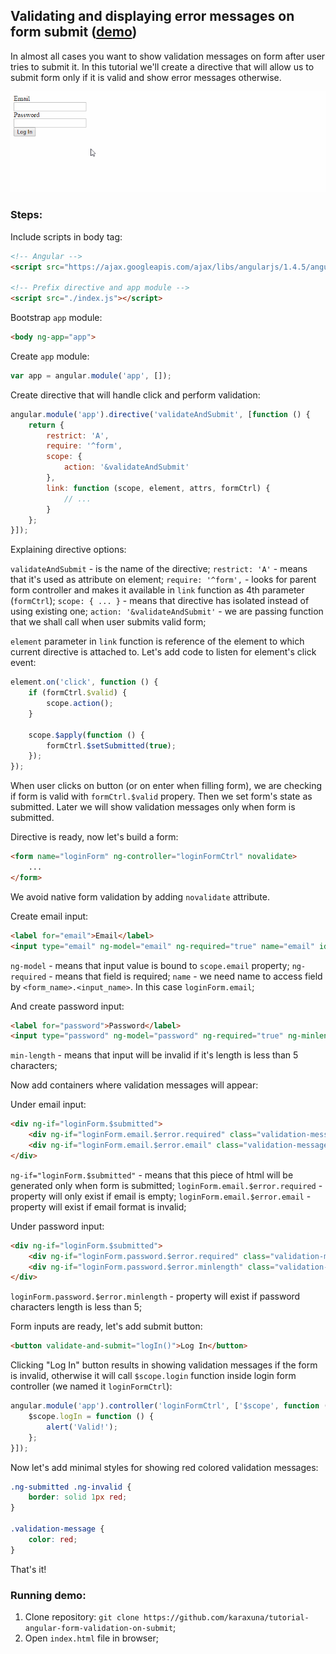 ## Validating and displaying error messages on form submit ([demo](http://karaxuna.github.io/tutorial-angular-form-validation-on-submit/))

In almost all cases you want to show validation messages on form after user tries to submit it. In this
tutorial we'll create a directive that will allow us to submit form only if it is valid and show error
messages otherwise.

![result](./screens/result.gif)

### Steps:
Include scripts in body tag:

```html
<!-- Angular -->
<script src="https://ajax.googleapis.com/ajax/libs/angularjs/1.4.5/angular.min.js"></script>

<!-- Prefix directive and app module -->
<script src="./index.js"></script>
```

Bootstrap `app` module:

```html
<body ng-app="app">
```

Create `app` module:

```javascript
var app = angular.module('app', []);
```

Create directive that will handle click and perform validation:

```javascript
angular.module('app').directive('validateAndSubmit', [function () {
    return {
        restrict: 'A',
        require: '^form',
        scope: {
            action: '&validateAndSubmit'
        },
        link: function (scope, element, attrs, formCtrl) {
            // ...
        }
    };
}]);
```

Explaining directive options:

`validateAndSubmit` - is the name of the directive;
`restrict: 'A'` - means that it's used as attribute on element;
`require: '^form',` - looks for parent form controller and makes it available in `link` function as 4th parameter (`formCtrl`);
`scope: { ... }` - means that directive has isolated instead of using existing one;
`action: '&validateAndSubmit'` - we are passing function that we shall call when user submits valid form;

`element` parameter in `link` function is reference of the element to which current directive is attached to. Let's 
add code to listen for element's click event:

```javascript
element.on('click', function () {
    if (formCtrl.$valid) {
        scope.action();
    }

    scope.$apply(function () {
        formCtrl.$setSubmitted(true);
    });
});
```

When user clicks on button (or on enter when filling form), we are checking if form is valid with `formCtrl.$valid` propery. 
Then we set form's state as submitted. Later we will show validation messages only when form is submitted.

Directive is ready, now let's build a form:

```html
<form name="loginForm" ng-controller="loginFormCtrl" novalidate>
    ...
</form>
```

We avoid native form validation by adding `novalidate` attribute.

Create email input:

```html
<label for="email">Email</label>
<input type="email" ng-model="email" ng-required="true" name="email" id="email" />
```

`ng-model` - means that input value is bound to `scope.email` property;
`ng-required` - means that field is required;
`name` - we need name to access field by `<form_name>.<input_name>`. In this case `loginForm.email`;

And create password input:

```html
<label for="password">Password</label>
<input type="password" ng-model="password" ng-required="true" ng-minlength="5" name="password" id="password" />
```

`min-length` - means that input will be invalid if it's length is less than 5 characters;

Now add containers where validation messages will appear:

Under email input:

```html
<div ng-if="loginForm.$submitted">
    <div ng-if="loginForm.email.$error.required" class="validation-message">Email is required.</div>
    <div ng-if="loginForm.email.$error.email" class="validation-message">Email format is invalid.</div>
</div>
```

`ng-if="loginForm.$submitted"` - means that this piece of html will be generated only when form is submitted;
`loginForm.email.$error.required` - property will only exist if email is empty;
`loginForm.email.$error.email` - property will exist if email format is invalid;

Under password input:

```html
<div ng-if="loginForm.$submitted">
    <div ng-if="loginForm.password.$error.required" class="validation-message">Password is required.</div>
    <div ng-if="loginForm.password.$error.minlength" class="validation-message">Password length must be at least 5 characters.</div>
</div>
```

`loginForm.password.$error.minlength` - property will exist if password characters length is less than 5;

Form inputs are ready, let's add submit button:

```html
<button validate-and-submit="logIn()">Log In</button>
```

Clicking "Log In" button results in showing validation messages if the form is invalid, otherwise it will call 
`$scope.login` function inside login form controller (we named it `loginFormCtrl`):

```javascript
angular.module('app').controller('loginFormCtrl', ['$scope', function ($scope) {
    $scope.logIn = function () {
        alert('Valid!');
    };
}]);
```

Now let's add minimal styles for showing red colored validation messages:

```css
.ng-submitted .ng-invalid {
    border: solid 1px red;
}

.validation-message {
    color: red;
}
```

That's it!

### Running demo:
1. Clone repository: `git clone https://github.com/karaxuna/tutorial-angular-form-validation-on-submit`;
2. Open `index.html` file in browser;
